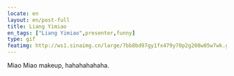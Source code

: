 ```yaml
---
locate: en
layout: en/post-full
title: Liang Yimiao
en_tags: ["Liang Yimiao",presenter,funny]
type: gif
featimg: http://ws1.sinaimg.cn/large/7bb8bd97gy1fx479y70p2g208w05w7wk.gif
---
```


Miao Miao makeup, hahahahahaha.